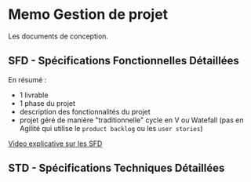 # Memo Gestion de projet

Les documents de conception.

## SFD - Spécifications Fonctionnelles Détaillées 

En résumé :
- 1 livrable
- 1 phase du projet
- description des fonctionnalités du projet
- projet géré de manière "traditionnelle" cycle en V ou Watefall (pas en Agilité qui utilise le `product backlog` ou les `user stories`)

[Video explicative sur les SFD](https://www.youtube.com/watch?v=aWPM-JGR0qI&ab_channel=BestOfBusinessAnalyst)


## STD - Spécifications Techniques Détaillées 
